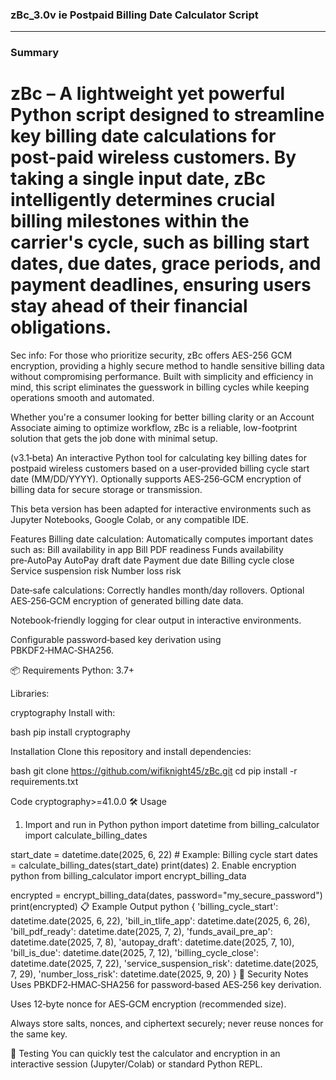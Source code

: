 
 ### zBc_3.0v ie Postpaid Billing Date Calculator Script
---

### Summary

# zBc – A lightweight yet powerful Python script designed to streamline key billing date calculations for post-paid wireless customers. By taking a single input date, zBc intelligently determines crucial billing milestones within the carrier's cycle, such as billing start dates, due dates, grace periods, and payment deadlines, ensuring users stay ahead of their financial obligations.

Sec info: For those who prioritize security, zBc offers AES-256 GCM encryption, providing a highly secure method to handle sensitive billing data without compromising performance. Built with simplicity and efficiency in mind, this script eliminates the guesswork in billing cycles while keeping operations smooth and automated.

Whether you're a consumer looking for better billing clarity or an Account Associate aiming to optimize workflow, zBc is a reliable, low-footprint solution that gets the job done with minimal setup.

(v3.1‑beta)
An interactive Python tool for calculating key billing dates for postpaid wireless customers based on a user‑provided billing cycle start date (MM/DD/YYYY). Optionally supports AES‑256‑GCM encryption of billing data for secure storage or transmission.

This beta version has been adapted for interactive environments such as Jupyter Notebooks, Google Colab, or any compatible IDE.

Features
Billing date calculation: 
Automatically computes important dates such as:
Bill availability in app
Bill PDF readiness
Funds availability pre‑AutoPay
AutoPay draft date
Payment due date
Billing cycle close
Service suspension risk
Number loss risk

Date‑safe calculations: 
Correctly handles month/day rollovers.
Optional AES‑256‑GCM encryption of generated billing date data.

Notebook‑friendly logging for clear output in interactive environments.

Configurable password‑based key derivation using PBKDF2‑HMAC‑SHA256.

📦 Requirements
Python: 3.7+

Libraries:

cryptography Install with:

bash
pip install cryptography

Installation
Clone this repository and install dependencies:

bash
git clone https://github.com/wifiknight45/zBc.git
cd <zBc>
pip install -r requirements.txt

Code
cryptography>=41.0.0
🛠 Usage
1. Import and run in Python
python
import datetime
from billing_calculator import calculate_billing_dates

start_date = datetime.date(2025, 6, 22)  # Example: Billing cycle start
dates = calculate_billing_dates(start_date)
print(dates)
2. Enable encryption
python
from billing_calculator import encrypt_billing_data

encrypted = encrypt_billing_data(dates, password="my_secure_password")
print(encrypted)
📋 Example Output
python
{
  'billing_cycle_start': datetime.date(2025, 6, 22),
  'bill_in_tlife_app': datetime.date(2025, 6, 26),
  'bill_pdf_ready': datetime.date(2025, 7, 2),
  'funds_avail_pre_ap': datetime.date(2025, 7, 8),
  'autopay_draft': datetime.date(2025, 7, 10),
  'bill_is_due': datetime.date(2025, 7, 12),
  'billing_cycle_close': datetime.date(2025, 7, 22),
  'service_suspension_risk': datetime.date(2025, 7, 29),
  'number_loss_risk': datetime.date(2025, 9, 20)
}
🔐 Security Notes
Uses PBKDF2‑HMAC‑SHA256 for password‑based AES‑256 key derivation.

Uses 12‑byte nonce for AES‑GCM encryption (recommended size).

Always store salts, nonces, and ciphertext securely; never reuse nonces for the same key.

🧪 Testing
You can quickly test the calculator and encryption in an interactive session (Jupyter/Colab) or standard Python REPL.
